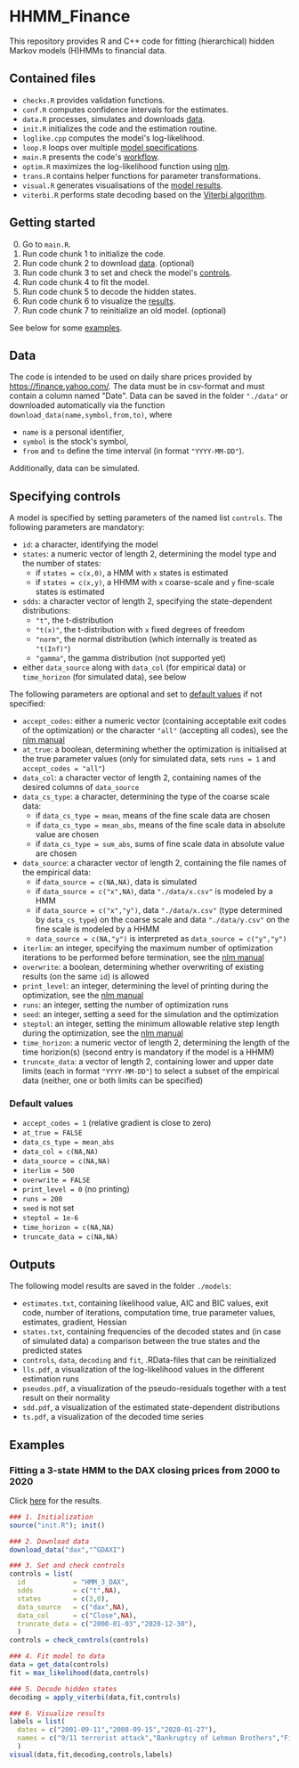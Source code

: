# HHMM_Finance
This repository provides R and C++ code for fitting (hierarchical) hidden Markov models (H)HMMs to financial data.

## Contained files
- `checks.R` provides validation functions.
- `conf.R` computes confidence intervals for the estimates.
- `data.R` processes, simulates and downloads [data](#data).
- `init.R` initializes the code and the estimation routine.
- `loglike.cpp` computes the model's log-likelihood.
- `loop.R` loops over multiple [model specifications](#specifying-controls).
- `main.R` presents the code's [workflow](#getting-started).
- `optim.R` maximizes the log-likelihood function using [nlm](https://stat.ethz.ch/R-manual/R-devel/library/stats/html/nlm.html).
- `trans.R` contains helper functions for parameter transformations.
- `visual.R` generates visualisations of the [model results](#outputs).
- `viterbi.R` performs state decoding based on the [Viterbi algorithm](https://en.wikipedia.org/wiki/Viterbi_algorithm).

## Getting started
0. Go to `main.R`.
1. Run code chunk 1 to initialize the code.
2. Run code chunk 2 to download [data](#data). (optional)
3. Run code chunk 3 to set and check the model's [controls](#specifying-controls).
4. Run code chunk 4 to fit the model.
5. Run code chunk 5 to decode the hidden states.
6. Run code chunk 6 to visualize the [results](#outputs). 
7. Run code chunk 7 to reinitialize an old model. (optional)

See below for some [examples](#examples).

## Data
The code is intended to be used on daily share prices provided by https://finance.yahoo.com/. The data must be in csv-format and must contain a column named "Date". Data can be saved in the folder `"./data"` or downloaded automatically via the function `download_data(name,symbol,from,to)`, where
- `name` is a personal identifier,
- `symbol` is the stock's symbol,
- `from` and `to` define the time interval (in format `"YYYY-MM-DD"`).

Additionally, data can be simulated.

## Specifying controls
A model is specified by setting parameters of the named list `controls`. The following parameters are mandatory:
- `id`: a character, identifying the model
- `states`: a numeric vector of length 2, determining the model type and the number of states:
   - if `states = c(x,0)`, a HMM with `x` states is estimated
   - if `states = c(x,y)`, a HHMM with `x` coarse-scale and `y` fine-scale states is estimated
- `sdds`: a character vector of length 2, specifying the state-dependent distributions:
   - `"t"`, the t-distribution
   - `"t(x)"`, the t-distribution with `x` fixed degrees of freedom
   - `"norm"`, the normal distribution (which internally is treated as `"t(Inf)"`)
   - `"gamma"`, the gamma distribution (not supported yet)
- either `data_source` along with `data_col` (for empirical data) or `time_horizon` (for simulated data), see below

The following parameters are optional and set to [default values](#default-values) if not specified:
- `accept_codes`: either a numeric vector (containing acceptable exit codes of the optimization) or the character `"all"` (accepting all codes), see the [nlm manual](https://stat.ethz.ch/R-manual/R-devel/library/stats/html/nlm.html)
- `at_true`: a boolean, determining whether the optimization is initialised at the true parameter values (only for simulated data, sets `runs = 1` and `accept_codes = "all"`)
- `data_col`: a character vector of length 2, containing names of the desired columns of `data_source`
- `data_cs_type`: a character, determining the type of the coarse scale data:
   - if `data_cs_type = mean`, means of the fine scale data are chosen
   - if `data_cs_type = mean_abs`, means of the fine scale data in absolute value are chosen
   - if `data_cs_type = sum_abs`, sums of fine scale data in absolute value are chosen
- `data_source`: a character vector of length 2, containing the file names of the empirical data:
   - if `data_source = c(NA,NA)`, data is simulated
   - if `data_source = c("x",NA)`, data `"./data/x.csv"` is modeled by a HMM
   - if `data_source = c("x","y")`, data `"./data/x.csv"` (type determined by `data_cs_type`) on the coarse scale and data `"./data/y.csv"` on the fine scale is modeled by a HHMM
   - `data_source = c(NA,"y")` is interpreted as `data_source = c("y","y")`
- `iterlim`: an integer, specifying the maximum number of optimization iterations to be performed before termination, see the [nlm manual](https://stat.ethz.ch/R-manual/R-devel/library/stats/html/nlm.html)
- `overwrite`: a boolean, determining whether overwriting of existing results (on the same `id`) is allowed
- `print_level`: an integer, determining the level of printing during the optimization, see the [nlm manual](https://stat.ethz.ch/R-manual/R-devel/library/stats/html/nlm.html)
- `runs`: an integer, setting the number of optimization runs
- `seed`: an integer, setting a seed for the simulation and the optimization
- `steptol`: an integer, setting the minimum allowable relative step length during the optimization, see the [nlm manual](https://stat.ethz.ch/R-manual/R-devel/library/stats/html/nlm.html)
- `time_horizon`: a numeric vector of length 2, determining the length of the time horizion(s) (second entry is mandatory if the model is a HHMM)
- `truncate_data`: a vector of length 2, containing lower and upper date limits (each in format `"YYYY-MM-DD"`) to select a subset of the empirical data (neither, one or both limits can be specified)

### Default values
- `accept_codes = 1` (relative gradient is close to zero)
- `at_true = FALSE`
- `data_cs_type = mean_abs`
- `data_col = c(NA,NA)`
- `data_source = c(NA,NA)` 
- `iterlim = 500`
- `overwrite = FALSE`
- `print_level = 0` (no printing)
- `runs = 200`
- `seed` is not set
- `steptol = 1e-6`
- `time_horizon = c(NA,NA)`
- `truncate_data = c(NA,NA)`

## Outputs
The following model results are saved in the folder `./models`:
- `estimates.txt`, containing likelihood value, AIC and BIC values, exit code, number of iterations, computation time, true parameter values, estimates, gradient, Hessian
- `states.txt`, containing frequencies of the decoded states and (in case of simulated data) a comparison between the true states and the predicted states
- `controls`, `data`, `decoding` and `fit`, .RData-files that can be reinitialized
- `lls.pdf`, a visualization of the log-likelihood values in the different estimation runs
- `pseudos.pdf`, a visualization of the pseudo-residuals together with a test result on their normality
- `sdd.pdf`, a visualization of the estimated state-dependent distributions
- `ts.pdf`, a visualization of the decoded time series

## Examples
### Fitting a 3-state HMM to the DAX closing prices from 2000 to 2020
Click [here](https://github.com/loelschlaeger/HHMM_Finance/tree/master/models/HMM_3_DAX) for the results.
```R
### 1. Initialization
source("init.R"); init()

### 2. Download data
download_data("dax","^GDAXI")

### 3. Set and check controls
controls = list(
  id            = "HMM_3_DAX", 
  sdds          = c("t",NA),
  states        = c(3,0),
  data_source   = c("dax",NA),
  data_col      = c("Close",NA),
  truncate_data = c("2000-01-03","2020-12-30"), 
  )
controls = check_controls(controls)

### 4. Fit model to data
data = get_data(controls)
fit = max_likelihood(data,controls)

### 5. Decode hidden states
decoding = apply_viterbi(data,fit,controls)

### 6. Visualize results
labels = list(
  dates = c("2001-09-11","2008-09-15","2020-01-27"),
  names = c("9/11 terrorist attack","Bankruptcy of Lehman Brothers","First COVID-19 case in Germany")
  )
visual(data,fit,decoding,controls,labels)
```
